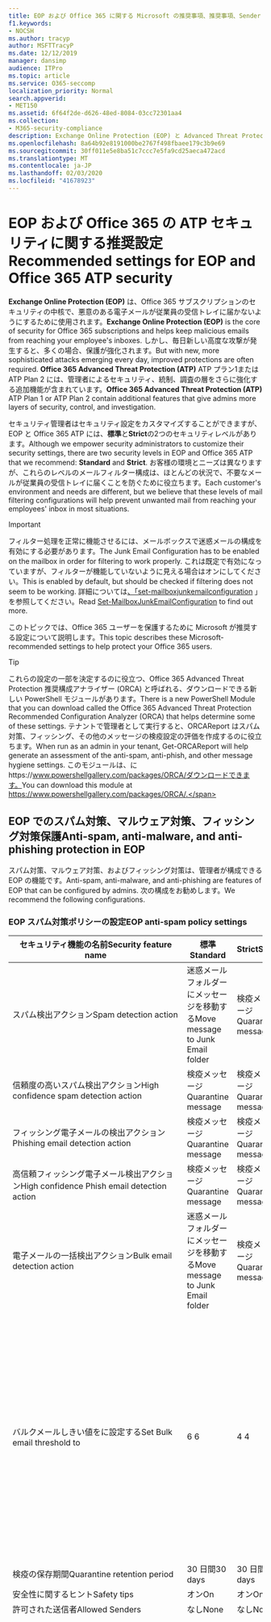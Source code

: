 ```yaml
---
title: EOP および Office 365 に関する Microsoft の推奨事項、推奨事項、Sender Policy Framework、ドメインベースのメッセージの報告と適合性、DomainKeys で識別されたメール、手順、使用方法、セキュリティ基準、EOP のベースラインATP、段取り ATP、セットアップ EOP、ATP の構成、EOP、セキュリティ構成の構成
f1.keywords:
- NOCSH
ms.author: tracyp
author: MSFTTracyP
ms.date: 12/12/2019
manager: dansimp
audience: ITPro
ms.topic: article
ms.service: O365-seccomp
localization_priority: Normal
search.appverid:
- MET150
ms.assetid: 6f64f2de-d626-48ed-8084-03cc72301aa4
ms.collection:
- M365-security-compliance
description: Exchange Online Protection (EOP) と Advanced Threat Protection (ATP) のセキュリティ設定のベストプラクティスについて 標準保護に関する現在の推奨事項 より厳しくするには、何を使用する必要がありますか。 Advanced Threat Protection (ATP) も使用している場合、どのようなエクストラを利用できますか?
ms.openlocfilehash: 8a64b92e8191000be2767f498fbaee179c3b9e69
ms.sourcegitcommit: 30ff011e5e8ba51c7ccc7e5fa9cd25aeca472acd
ms.translationtype: MT
ms.contentlocale: ja-JP
ms.lasthandoff: 02/03/2020
ms.locfileid: "41678923"
---
```

# <a name="recommended-settings-for-eop-and-office-365-atp-security"></a><span data-ttu-id="962d0-106">EOP および Office 365 の ATP セキュリティに関する推奨設定</span><span class="sxs-lookup"><span data-stu-id="962d0-106">Recommended settings for EOP and Office 365 ATP security</span></span>

<span data-ttu-id="962d0-107">**Exchange Online Protection (EOP)** は、Office 365 サブスクリプションのセキュリティの中核で、悪意のある電子メールが従業員の受信トレイに届かないようにするために使用されます。</span><span class="sxs-lookup"><span data-stu-id="962d0-107">**Exchange Online Protection (EOP)** is the core of security for Office 365 subscriptions and helps keep malicious emails from reaching your employee's inboxes.</span></span> <span data-ttu-id="962d0-108">しかし、毎日新しい高度な攻撃が発生すると、多くの場合、保護が強化されます。</span><span class="sxs-lookup"><span data-stu-id="962d0-108">But with new, more sophisticated attacks emerging every day, improved protections are often required.</span></span> <span data-ttu-id="962d0-109">**Office 365 Advanced Threat Protection (ATP)** ATP プラン1または ATP Plan 2 には、管理者によるセキュリティ、統制、調査の層をさらに強化する追加機能が含まれています。</span><span class="sxs-lookup"><span data-stu-id="962d0-109">**Office 365 Advanced Threat Protection (ATP)** ATP Plan 1 or ATP Plan 2 contain additional features that give admins more layers of security, control, and investigation.</span></span>

<span data-ttu-id="962d0-110">セキュリティ管理者はセキュリティ設定をカスタマイズすることができますが、EOP と Office 365 ATP には、**標準**と**Strict**の2つのセキュリティレベルがあります。</span><span class="sxs-lookup"><span data-stu-id="962d0-110">Although we empower security administrators to customize their security settings, there are two security levels in EOP and Office 365 ATP that we recommend: **Standard** and **Strict**.</span></span> <span data-ttu-id="962d0-111">お客様の環境とニーズは異なりますが、これらのレベルのメールフィルター構成は、ほとんどの状況で、不要なメールが従業員の受信トレイに届くことを防ぐために役立ちます。</span><span class="sxs-lookup"><span data-stu-id="962d0-111">Each customer's environment and needs are different, but we believe that these levels of mail filtering configurations will help prevent unwanted mail from reaching your employees' inbox in most situations.</span></span>

> [!IMPORTANT]
> <span data-ttu-id="962d0-112">フィルター処理を正常に機能させるには、メールボックスで迷惑メールの構成を有効にする必要があります。</span><span class="sxs-lookup"><span data-stu-id="962d0-112">The Junk Email Configuration has to be enabled on the mailbox in order for filtering to work properly.</span></span> <span data-ttu-id="962d0-113">これは既定で有効になっていますが、フィルターが機能していないように見える場合はオンにしてください。</span><span class="sxs-lookup"><span data-stu-id="962d0-113">This is enabled by default, but should be checked if filtering does not seem to be working.</span></span> <span data-ttu-id="962d0-114">詳細については[、「set-mailboxjunkemailconfiguration](https://docs.microsoft.com/powershell/module/exchange/antispam-antimalware/set-mailboxjunkemailconfiguration) 」を参照してください。</span><span class="sxs-lookup"><span data-stu-id="962d0-114">Read [Set-MailboxJunkEmailConfiguration](https://docs.microsoft.com/powershell/module/exchange/antispam-antimalware/set-mailboxjunkemailconfiguration) to find out more.</span></span> 

<span data-ttu-id="962d0-115">このトピックでは、Office 365 ユーザーを保護するために Microsoft が推奨する設定について説明します。</span><span class="sxs-lookup"><span data-stu-id="962d0-115">This topic describes these Microsoft-recommended settings to help protect your Office 365 users.</span></span>

> [!TIP]
> <span data-ttu-id="962d0-116">これらの設定の一部を決定するのに役立つ、Office 365 Advanced Threat Protection 推奨構成アナライザー (ORCA) と呼ばれる、ダウンロードできる新しい PowerShell モジュールがあります。</span><span class="sxs-lookup"><span data-stu-id="962d0-116">There is a new PowerShell Module that you can download called the Office 365 Advanced Threat Protection Recommended Configuration Analyzer (ORCA) that helps determine some of these settings.</span></span> <span data-ttu-id="962d0-117">テナントで管理者として実行すると、ORCAReport はスパム対策、フィッシング、その他のメッセージの検疫設定の評価を作成するのに役立ちます。</span><span class="sxs-lookup"><span data-stu-id="962d0-117">When run as an admin in your tenant, Get-ORCAReport will help generate an assessment of the anti-spam, anti-phish, and other message hygiene settings.</span></span> <span data-ttu-id="962d0-118">このモジュールは、にhttps://www.powershellgallery.com/packages/ORCA/ダウンロードできます。</span><span class="sxs-lookup"><span data-stu-id="962d0-118">You can download this module at https://www.powershellgallery.com/packages/ORCA/.</span></span>

## <a name="anti-spam-anti-malware-and-anti-phishing-protection-in-eop"></a><span data-ttu-id="962d0-119">EOP でのスパム対策、マルウェア対策、フィッシング対策保護</span><span class="sxs-lookup"><span data-stu-id="962d0-119">Anti-spam, anti-malware, and anti-phishing protection in EOP</span></span>

<span data-ttu-id="962d0-120">スパム対策、マルウェア対策、およびフィッシング対策は、管理者が構成できる EOP の機能です。</span><span class="sxs-lookup"><span data-stu-id="962d0-120">Anti-spam, anti-malware, and anti-phishing are features of EOP that can be configured by admins.</span></span> <span data-ttu-id="962d0-121">次の構成をお勧めします。</span><span class="sxs-lookup"><span data-stu-id="962d0-121">We recommend the following configurations.</span></span>

### <a name="eop-anti-spam-policy-settings"></a><span data-ttu-id="962d0-122">EOP スパム対策ポリシーの設定</span><span class="sxs-lookup"><span data-stu-id="962d0-122">EOP anti-spam policy settings</span></span>

|<span data-ttu-id="962d0-123">セキュリティ機能の名前</span><span class="sxs-lookup"><span data-stu-id="962d0-123">Security feature name</span></span>|<span data-ttu-id="962d0-124">標準</span><span class="sxs-lookup"><span data-stu-id="962d0-124">Standard</span></span>|<span data-ttu-id="962d0-125">Strict</span><span class="sxs-lookup"><span data-stu-id="962d0-125">Strict</span></span>|<span data-ttu-id="962d0-126">コメント</span><span class="sxs-lookup"><span data-stu-id="962d0-126">Comment</span></span>|
|---------|---------|---------|---------|
|<span data-ttu-id="962d0-127">スパム検出アクション</span><span class="sxs-lookup"><span data-stu-id="962d0-127">Spam detection action</span></span>|<span data-ttu-id="962d0-128">迷惑メールフォルダーにメッセージを移動する</span><span class="sxs-lookup"><span data-stu-id="962d0-128">Move message to Junk Email folder</span></span>|<span data-ttu-id="962d0-129">検疫メッセージ</span><span class="sxs-lookup"><span data-stu-id="962d0-129">Quarantine message</span></span>||
|<span data-ttu-id="962d0-130">信頼度の高いスパム検出アクション</span><span class="sxs-lookup"><span data-stu-id="962d0-130">High confidence spam detection action</span></span>|<span data-ttu-id="962d0-131">検疫メッセージ</span><span class="sxs-lookup"><span data-stu-id="962d0-131">Quarantine message</span></span>|<span data-ttu-id="962d0-132">検疫メッセージ</span><span class="sxs-lookup"><span data-stu-id="962d0-132">Quarantine message</span></span>||
|<span data-ttu-id="962d0-133">フィッシング電子メールの検出アクション</span><span class="sxs-lookup"><span data-stu-id="962d0-133">Phishing email detection action</span></span>|<span data-ttu-id="962d0-134">検疫メッセージ</span><span class="sxs-lookup"><span data-stu-id="962d0-134">Quarantine message</span></span>|<span data-ttu-id="962d0-135">検疫メッセージ</span><span class="sxs-lookup"><span data-stu-id="962d0-135">Quarantine message</span></span>||
|<span data-ttu-id="962d0-136">高信頼フィッシング電子メール検出アクション</span><span class="sxs-lookup"><span data-stu-id="962d0-136">High confidence Phish email detection action</span></span>|<span data-ttu-id="962d0-137">検疫メッセージ</span><span class="sxs-lookup"><span data-stu-id="962d0-137">Quarantine message</span></span>|<span data-ttu-id="962d0-138">検疫メッセージ</span><span class="sxs-lookup"><span data-stu-id="962d0-138">Quarantine message</span></span>||
|<span data-ttu-id="962d0-139">電子メールの一括検出アクション</span><span class="sxs-lookup"><span data-stu-id="962d0-139">Bulk email detection action</span></span>|<span data-ttu-id="962d0-140">迷惑メールフォルダーにメッセージを移動する</span><span class="sxs-lookup"><span data-stu-id="962d0-140">Move message to Junk Email folder</span></span>|<span data-ttu-id="962d0-141">検疫メッセージ</span><span class="sxs-lookup"><span data-stu-id="962d0-141">Quarantine message</span></span>||
|<span data-ttu-id="962d0-142">バルクメールしきい値をに設定する</span><span class="sxs-lookup"><span data-stu-id="962d0-142">Set Bulk email threshold to</span></span>|<span data-ttu-id="962d0-143">6 </span><span class="sxs-lookup"><span data-stu-id="962d0-143">6</span></span>|<span data-ttu-id="962d0-144">4 </span><span class="sxs-lookup"><span data-stu-id="962d0-144">4</span></span>|<span data-ttu-id="962d0-145">現在、既定値は7ですが、これは6に変更することをお勧めします。</span><span class="sxs-lookup"><span data-stu-id="962d0-145">The default value is currently 7, but we recommend that you change it to 6.</span></span> <span data-ttu-id="962d0-146">詳細については、「[バルク苦情レベルの値](bulk-complaint-level-values.md)」を参照してください。</span><span class="sxs-lookup"><span data-stu-id="962d0-146">For details, see [Bulk Complaint Level values](bulk-complaint-level-values.md).</span></span>|
|<span data-ttu-id="962d0-147">検疫の保存期間</span><span class="sxs-lookup"><span data-stu-id="962d0-147">Quarantine retention period</span></span>|<span data-ttu-id="962d0-148">30 日間</span><span class="sxs-lookup"><span data-stu-id="962d0-148">30 days</span></span>|<span data-ttu-id="962d0-149">30 日間</span><span class="sxs-lookup"><span data-stu-id="962d0-149">30 days</span></span>||
|<span data-ttu-id="962d0-150">安全性に関するヒント</span><span class="sxs-lookup"><span data-stu-id="962d0-150">Safety tips</span></span>|<span data-ttu-id="962d0-151">オン</span><span class="sxs-lookup"><span data-stu-id="962d0-151">On</span></span>|<span data-ttu-id="962d0-152">オン</span><span class="sxs-lookup"><span data-stu-id="962d0-152">On</span></span>||
|<span data-ttu-id="962d0-153">許可された送信者</span><span class="sxs-lookup"><span data-stu-id="962d0-153">Allowed Senders</span></span>|<span data-ttu-id="962d0-154">なし</span><span class="sxs-lookup"><span data-stu-id="962d0-154">None</span></span>|<span data-ttu-id="962d0-155">なし</span><span class="sxs-lookup"><span data-stu-id="962d0-155">None</span></span>||
|<span data-ttu-id="962d0-156">許可される送信者ドメイン</span><span class="sxs-lookup"><span data-stu-id="962d0-156">Allowed Senders Domains</span></span>|<span data-ttu-id="962d0-157">なし</span><span class="sxs-lookup"><span data-stu-id="962d0-157">None</span></span>|<span data-ttu-id="962d0-158">なし</span><span class="sxs-lookup"><span data-stu-id="962d0-158">None</span></span>|<span data-ttu-id="962d0-159">自分が所有する (_承認済みドメイン_とも呼ばれる) ドメインを許可された送信者の一覧に追加する必要はありません。</span><span class="sxs-lookup"><span data-stu-id="962d0-159">Adding domains that you own (also known as _accepted domains_) to the allowed senders list is not required.</span></span> <span data-ttu-id="962d0-160">実際には、悪意のある俳優が、フィルターによって除外されるメールを送信するような機会を作成するため、高いリスクと見なされます。[**スパム対策設定**] ページの [セキュリティ & コンプライアンスセンター] で[スプーフィングインテリジェンス](learn-about-spoof-intelligence.md)を使用して、組織の一部であるドメインを偽装している、または外部ドメインのスプーフィングを行っているすべての送信者を確認します。</span><span class="sxs-lookup"><span data-stu-id="962d0-160">In fact, it's considered high risk since it creates opportunities for bad actors to send you mail that would otherwise be filtered out. Use [spoof intelligence](learn-about-spoof-intelligence.md) in the Security & Compliance Center on the **Anti-spam settings** page to review all senders who are spoofing either domains that are part of your organization, or spoofing external domains.</span></span>|
|<span data-ttu-id="962d0-161">受信拒否リスト</span><span class="sxs-lookup"><span data-stu-id="962d0-161">Blocked Senders</span></span>|<span data-ttu-id="962d0-162">なし</span><span class="sxs-lookup"><span data-stu-id="962d0-162">None</span></span>|<span data-ttu-id="962d0-163">なし</span><span class="sxs-lookup"><span data-stu-id="962d0-163">None</span></span>||
|<span data-ttu-id="962d0-164">受信拒否ドメイン</span><span class="sxs-lookup"><span data-stu-id="962d0-164">Blocked Senders domains</span></span>|<span data-ttu-id="962d0-165">なし</span><span class="sxs-lookup"><span data-stu-id="962d0-165">None</span></span>|<span data-ttu-id="962d0-166">なし</span><span class="sxs-lookup"><span data-stu-id="962d0-166">None</span></span>||
|<span data-ttu-id="962d0-167">エンドユーザーのスパム通知の頻度</span><span class="sxs-lookup"><span data-stu-id="962d0-167">End user spam notification frequency</span></span>|<span data-ttu-id="962d0-168">有効</span><span class="sxs-lookup"><span data-stu-id="962d0-168">Enabled</span></span>|<span data-ttu-id="962d0-169">有効</span><span class="sxs-lookup"><span data-stu-id="962d0-169">Enabled</span></span>|<span data-ttu-id="962d0-170">3 日間</span><span class="sxs-lookup"><span data-stu-id="962d0-170">3 days</span></span>|
|<span data-ttu-id="962d0-171">ゼロ時間自動削除</span><span class="sxs-lookup"><span data-stu-id="962d0-171">Zero Hour auto purge</span></span>|<span data-ttu-id="962d0-172">オン</span><span class="sxs-lookup"><span data-stu-id="962d0-172">On</span></span>|<span data-ttu-id="962d0-173">オン</span><span class="sxs-lookup"><span data-stu-id="962d0-173">On</span></span>|<span data-ttu-id="962d0-174">スパムとフィッシング ZAP の両方</span><span class="sxs-lookup"><span data-stu-id="962d0-174">For both Spam and Phish ZAP</span></span>|
|<span data-ttu-id="962d0-175">MarkAsSpamBulkMail</span><span class="sxs-lookup"><span data-stu-id="962d0-175">MarkAsSpamBulkMail</span></span>|<span data-ttu-id="962d0-176">オン</span><span class="sxs-lookup"><span data-stu-id="962d0-176">On</span></span>|<span data-ttu-id="962d0-177">オン</span><span class="sxs-lookup"><span data-stu-id="962d0-177">On</span></span>|<span data-ttu-id="962d0-178">この設定は、PowerShell でのみ使用できます。</span><span class="sxs-lookup"><span data-stu-id="962d0-178">This setting is only available in PowerShell</span></span>|

<span data-ttu-id="962d0-179">推奨されていない高度なスパムフィルター (ASF) と呼ばれるスパム対策ポリシーには、他にもいくつかのパラメーターがあります。</span><span class="sxs-lookup"><span data-stu-id="962d0-179">There are several other parameters in the Anti-spam policy called Advanced Spam filter (ASF) that are in the process of being deprecated.</span></span> <span data-ttu-id="962d0-180">これらの機能の減価償却のタイムラインの詳細については、このトピックの外に連絡します。</span><span class="sxs-lookup"><span data-stu-id="962d0-180">More information on the timelines for the depreciation of these features will be communicated outside of this topic.</span></span>
 
 <span data-ttu-id="962d0-181">標準レベルと厳密なレベルの両方で、これらの設定を**無効**にすることをお勧めします。</span><span class="sxs-lookup"><span data-stu-id="962d0-181">We recommend that you turn these settings **OFF** for both Standard and Strict levels:</span></span>

|<span data-ttu-id="962d0-182">セキュリティ機能の名前</span><span class="sxs-lookup"><span data-stu-id="962d0-182">Security feature name</span></span>|<span data-ttu-id="962d0-183">コメント</span><span class="sxs-lookup"><span data-stu-id="962d0-183">Comments</span></span>|
|---------|---------|
|<span data-ttu-id="962d0-184">IncreaseScoreWithImageLinks</span><span class="sxs-lookup"><span data-stu-id="962d0-184">IncreaseScoreWithImageLinks</span></span>||
|<span data-ttu-id="962d0-185">IncreaseScoreWithNumericIps</span><span class="sxs-lookup"><span data-stu-id="962d0-185">IncreaseScoreWithNumericIps</span></span>||
|<span data-ttu-id="962d0-186">IncreaseScoreWithRedirectToOtherPort</span><span class="sxs-lookup"><span data-stu-id="962d0-186">IncreaseScoreWithRedirectToOtherPort</span></span>||
|<span data-ttu-id="962d0-187">IncreaseScoreWithBizOrInfoUrls</span><span class="sxs-lookup"><span data-stu-id="962d0-187">IncreaseScoreWithBizOrInfoUrls</span></span>||
|<span data-ttu-id="962d0-188">MarkAsSpamEmptyMessages</span><span class="sxs-lookup"><span data-stu-id="962d0-188">MarkAsSpamEmptyMessages</span></span>||
|<span data-ttu-id="962d0-189">MarkAsSpamJavaScriptInHtml</span><span class="sxs-lookup"><span data-stu-id="962d0-189">MarkAsSpamJavaScriptInHtml</span></span>||
|<span data-ttu-id="962d0-190">MarkAsSpamFramesInHtml</span><span class="sxs-lookup"><span data-stu-id="962d0-190">MarkAsSpamFramesInHtml</span></span>||
|<span data-ttu-id="962d0-191">MarkAsSpamObjectTagsInHtml</span><span class="sxs-lookup"><span data-stu-id="962d0-191">MarkAsSpamObjectTagsInHtml</span></span>||
|<span data-ttu-id="962d0-192">MarkAsSpamEmbedTagsInHtml</span><span class="sxs-lookup"><span data-stu-id="962d0-192">MarkAsSpamEmbedTagsInHtml</span></span>||
|<span data-ttu-id="962d0-193">MarkAsSpamFormTagsInHtml</span><span class="sxs-lookup"><span data-stu-id="962d0-193">MarkAsSpamFormTagsInHtml</span></span>||
|<span data-ttu-id="962d0-194">MarkAsSpamWebBugsInHtml</span><span class="sxs-lookup"><span data-stu-id="962d0-194">MarkAsSpamWebBugsInHtml</span></span>||
|<span data-ttu-id="962d0-195">MarkAsSpamSensitiveWordList</span><span class="sxs-lookup"><span data-stu-id="962d0-195">MarkAsSpamSensitiveWordList</span></span>||
|<span data-ttu-id="962d0-196">MarkAsSpamFromAddressAuthFail</span><span class="sxs-lookup"><span data-stu-id="962d0-196">MarkAsSpamFromAddressAuthFail</span></span>||
|<span data-ttu-id="962d0-197">MarkAsSpamNdrBackscatter</span><span class="sxs-lookup"><span data-stu-id="962d0-197">MarkAsSpamNdrBackscatter</span></span>||
|<span data-ttu-id="962d0-198">MarkAsSpamSpfRecordHardFail</span><span class="sxs-lookup"><span data-stu-id="962d0-198">MarkAsSpamSpfRecordHardFail</span></span>||

#### <a name="eop-outbound-spam-filter-policy-settings"></a><span data-ttu-id="962d0-199">EOP 送信スパムフィルターポリシーの設定</span><span class="sxs-lookup"><span data-stu-id="962d0-199">EOP outbound spam filter policy settings</span></span>

|<span data-ttu-id="962d0-200">セキュリティ機能の名前</span><span class="sxs-lookup"><span data-stu-id="962d0-200">Security feature name</span></span>|<span data-ttu-id="962d0-201">標準</span><span class="sxs-lookup"><span data-stu-id="962d0-201">Standard</span></span>|<span data-ttu-id="962d0-202">Strict</span><span class="sxs-lookup"><span data-stu-id="962d0-202">Strict</span></span>|<span data-ttu-id="962d0-203">コメント</span><span class="sxs-lookup"><span data-stu-id="962d0-203">Comment</span></span>|
|---------|---------|---------|---------|
|<span data-ttu-id="962d0-204">送信スパムポリシーの受信者の制限-外部時間の制限</span><span class="sxs-lookup"><span data-stu-id="962d0-204">Outbound spam policy Recipient Limits - External hourly limit</span></span>|<span data-ttu-id="962d0-205">500</span><span class="sxs-lookup"><span data-stu-id="962d0-205">500</span></span>|<span data-ttu-id="962d0-206">400</span><span class="sxs-lookup"><span data-stu-id="962d0-206">400</span></span>||
|<span data-ttu-id="962d0-207">送信スパムポリシーの受信者の制限-内部時間の制限</span><span class="sxs-lookup"><span data-stu-id="962d0-207">Outbound spam policy Recipient Limits - Internal hourly limit</span></span>|<span data-ttu-id="962d0-208">1000</span><span class="sxs-lookup"><span data-stu-id="962d0-208">1000</span></span>|<span data-ttu-id="962d0-209">800</span><span class="sxs-lookup"><span data-stu-id="962d0-209">800</span></span>||
|<span data-ttu-id="962d0-210">送信スパムポリシー受信者の制限-毎日の制限</span><span class="sxs-lookup"><span data-stu-id="962d0-210">Outbound spam policy Recipient Limits - Daily limit</span></span>|<span data-ttu-id="962d0-211">1000</span><span class="sxs-lookup"><span data-stu-id="962d0-211">1000</span></span>|<span data-ttu-id="962d0-212">800</span><span class="sxs-lookup"><span data-stu-id="962d0-212">800</span></span>||
|<span data-ttu-id="962d0-213">ユーザーが制限を超えた場合のアクション</span><span class="sxs-lookup"><span data-stu-id="962d0-213">Action when a user exceeds the limits</span></span>|<span data-ttu-id="962d0-214">ユーザーがメールを送信するのを制限する</span><span class="sxs-lookup"><span data-stu-id="962d0-214">Restrict the user from sending mail</span></span>|<span data-ttu-id="962d0-215">ユーザーがメールを送信するのを制限する</span><span class="sxs-lookup"><span data-stu-id="962d0-215">Restrict the user from sending mail</span></span>||

### <a name="eop-anti-malware-policy-settings"></a><span data-ttu-id="962d0-216">EOP マルウェア対策ポリシー設定</span><span class="sxs-lookup"><span data-stu-id="962d0-216">EOP anti-malware policy settings</span></span>

|<span data-ttu-id="962d0-217">セキュリティ機能の名前</span><span class="sxs-lookup"><span data-stu-id="962d0-217">Security feature name</span></span>|<span data-ttu-id="962d0-218">標準</span><span class="sxs-lookup"><span data-stu-id="962d0-218">Standard</span></span>|<span data-ttu-id="962d0-219">Strict</span><span class="sxs-lookup"><span data-stu-id="962d0-219">Strict</span></span>|<span data-ttu-id="962d0-220">コメント</span><span class="sxs-lookup"><span data-stu-id="962d0-220">Comment</span></span>|
|---------|---------|---------|---------|
|<span data-ttu-id="962d0-221">マルウェア検出応答</span><span class="sxs-lookup"><span data-stu-id="962d0-221">Malware Detection Response</span></span>|<span data-ttu-id="962d0-222">いいえ</span><span class="sxs-lookup"><span data-stu-id="962d0-222">No</span></span>|<span data-ttu-id="962d0-223">いいえ</span><span class="sxs-lookup"><span data-stu-id="962d0-223">No</span></span>|<span data-ttu-id="962d0-224">マルウェアが電子メールの添付ファイルで検出されると、メッセージは検疫され、管理者のみが解放できるようになります。</span><span class="sxs-lookup"><span data-stu-id="962d0-224">If malware is detected in an email attachment, the message will be quarantined and can be released only by an admin.</span></span>|
|<span data-ttu-id="962d0-225">不審なファイルの種類をブロックするための "一般的な添付ファイルの種類のフィルター"</span><span class="sxs-lookup"><span data-stu-id="962d0-225">"Common Attachment Types Filter" for blocking suspicious file types</span></span>|<span data-ttu-id="962d0-226">オン</span><span class="sxs-lookup"><span data-stu-id="962d0-226">On</span></span>|<span data-ttu-id="962d0-227">オン</span><span class="sxs-lookup"><span data-stu-id="962d0-227">On</span></span>||
|<span data-ttu-id="962d0-228">マルウェアのゼロ時間の自動削除</span><span class="sxs-lookup"><span data-stu-id="962d0-228">Malware Zero-hour Auto Purge</span></span>|<span data-ttu-id="962d0-229">オン</span><span class="sxs-lookup"><span data-stu-id="962d0-229">On</span></span>|<span data-ttu-id="962d0-230">オン</span><span class="sxs-lookup"><span data-stu-id="962d0-230">On</span></span>||
|<span data-ttu-id="962d0-231">配信されていないメッセージの内部送信者に通知する</span><span class="sxs-lookup"><span data-stu-id="962d0-231">Notify internal senders of the undelivered message</span></span>|<span data-ttu-id="962d0-232">無効</span><span class="sxs-lookup"><span data-stu-id="962d0-232">Disabled</span></span>|<span data-ttu-id="962d0-233">無効</span><span class="sxs-lookup"><span data-stu-id="962d0-233">Disabled</span></span>||
|<span data-ttu-id="962d0-234">配信されていないメッセージの外部送信者に通知する</span><span class="sxs-lookup"><span data-stu-id="962d0-234">Notify external senders of the undelivered message</span></span>|<span data-ttu-id="962d0-235">無効</span><span class="sxs-lookup"><span data-stu-id="962d0-235">Disabled</span></span>|<span data-ttu-id="962d0-236">無効</span><span class="sxs-lookup"><span data-stu-id="962d0-236">Disabled</span></span>||

### <a name="eop-anti-phishing-policy-settings"></a><span data-ttu-id="962d0-237">EOP フィッシング対策ポリシー設定</span><span class="sxs-lookup"><span data-stu-id="962d0-237">EOP anti-phishing policy settings</span></span>

|<span data-ttu-id="962d0-238">セキュリティ機能の名前</span><span class="sxs-lookup"><span data-stu-id="962d0-238">Security feature name</span></span>|<span data-ttu-id="962d0-239">標準</span><span class="sxs-lookup"><span data-stu-id="962d0-239">Standard</span></span>|<span data-ttu-id="962d0-240">Strict</span><span class="sxs-lookup"><span data-stu-id="962d0-240">Strict</span></span>|<span data-ttu-id="962d0-241">コメント</span><span class="sxs-lookup"><span data-stu-id="962d0-241">Comment</span></span>|
|---------|---------|---------|---------|
|<span data-ttu-id="962d0-242">スプーフィング対策保護を有効にする</span><span class="sxs-lookup"><span data-stu-id="962d0-242">Enable anti-spoofing protection</span></span>|<span data-ttu-id="962d0-243">オン</span><span class="sxs-lookup"><span data-stu-id="962d0-243">On</span></span>|<span data-ttu-id="962d0-244">オン</span><span class="sxs-lookup"><span data-stu-id="962d0-244">On</span></span>||
|<span data-ttu-id="962d0-245">認証されていない送信者を有効にする (タグ付け)</span><span class="sxs-lookup"><span data-stu-id="962d0-245">Enable Unauthenticated Sender (tagging)</span></span>|<span data-ttu-id="962d0-246">オン</span><span class="sxs-lookup"><span data-stu-id="962d0-246">On</span></span>|<span data-ttu-id="962d0-247">オン</span><span class="sxs-lookup"><span data-stu-id="962d0-247">On</span></span>||
|<span data-ttu-id="962d0-248">ドメインのスプーフィングが許可されていないユーザーによって電子メールが送信された場合</span><span class="sxs-lookup"><span data-stu-id="962d0-248">If email is sent by someone who's not allowed to spoof your domain</span></span>|<span data-ttu-id="962d0-249">受信者の迷惑メールフォルダーにメッセージを移動する</span><span class="sxs-lookup"><span data-stu-id="962d0-249">Move message to the recipients' Junk Email folders</span></span>|<span data-ttu-id="962d0-250">メッセージを検疫する</span><span class="sxs-lookup"><span data-stu-id="962d0-250">Quarantine the message</span></span>||

## <a name="office-365-advanced-threat-protection-security"></a><span data-ttu-id="962d0-251">Office 365 Advanced Threat Protection セキュリティ</span><span class="sxs-lookup"><span data-stu-id="962d0-251">Office 365 Advanced Threat Protection security</span></span>

<span data-ttu-id="962d0-252">その他のセキュリティ上の利点には、Office 365 Advanced Threat Protection (ATP) サブスクリプションが付属しています。</span><span class="sxs-lookup"><span data-stu-id="962d0-252">Additional security benefits come with an Office 365 Advanced Threat Protection (ATP) subscription.</span></span> <span data-ttu-id="962d0-253">最新のニュースと情報については、「 [Office 365 ATP の新機能](whats-new-in-office-365-atp.md)」を参照してください。</span><span class="sxs-lookup"><span data-stu-id="962d0-253">For the latest news and information, you can see [What's new in Office 365 ATP](whats-new-in-office-365-atp.md).</span></span>

<span data-ttu-id="962d0-254">Office 365 ATP には、悪意のある添付ファイルを含む電子メールを配信できないようにする安全な添付ファイルおよび安全なリンクのポリシーが含まれており、ユーザーは安全でない可能性のある Url をクリックすることになります。</span><span class="sxs-lookup"><span data-stu-id="962d0-254">Office 365 ATP includes the Safe Attachment and Safe Links policies to prevent email with potentially malicious attachments from being delivered, and to keep users from clicking potentially unsafe URLs.</span></span>

> [!IMPORTANT]
> <span data-ttu-id="962d0-255">高度なフィッシング対策は、Office 365 ATP サブスクリプションの利点の1つです。</span><span class="sxs-lookup"><span data-stu-id="962d0-255">Advanced anti-phishing is one of the benefits of an Office 365 ATP subscription.</span></span> <span data-ttu-id="962d0-256">既定では有効になっていますが、メールのフィルターを開始する前に、少なくとも1つのフィッシング対策ポリシーを構成***する必要があり***ます。</span><span class="sxs-lookup"><span data-stu-id="962d0-256">Although it's enabled by default, you ***must*** configure at least one anti-phishing policy before it can start filtering mail.</span></span> <span data-ttu-id="962d0-257">フィッシング対策ポリシーの構成を忘れると、ユーザーが危険な電子メールに公開される可能性があります。</span><span class="sxs-lookup"><span data-stu-id="962d0-257">Forgetting to configure anti-phishing policies could exposes users to risky emails.</span></span> <span data-ttu-id="962d0-258">Office 365 ATP サブスクリプションを追加した後は、必ずフィッシング対策ポリシーを構成してください。</span><span class="sxs-lookup"><span data-stu-id="962d0-258">Be sure to configure your anti-phishing policies after you add an Office 365 ATP subscription.</span></span>

<span data-ttu-id="962d0-259">EOP に Office 365 ATP サブスクリプションを追加した場合は、次の構成を設定します。</span><span class="sxs-lookup"><span data-stu-id="962d0-259">If you've added an Office 365 ATP subscription to your EOP, set the following configurations.</span></span>

### <a name="office-atp-anti-phishing-policy-settings"></a><span data-ttu-id="962d0-260">Office ATP のフィッシング対策ポリシー設定</span><span class="sxs-lookup"><span data-stu-id="962d0-260">Office ATP anti-phishing policy settings</span></span>

<span data-ttu-id="962d0-261">EOP のお客様は、前述したように基本的なフィッシング対策を行いますが、Office 365 ATP には、攻撃を防止、検出、修復するのに役立つ機能と制御が追加されています。</span><span class="sxs-lookup"><span data-stu-id="962d0-261">EOP customers get basic anti-phishing as previously described, but Office 365 ATP includes more features and control to help prevent, detect, and remediate against attacks.</span></span>

|<span data-ttu-id="962d0-262">偽装セキュリティ機能の名前</span><span class="sxs-lookup"><span data-stu-id="962d0-262">Impersonation security feature name</span></span>|<span data-ttu-id="962d0-263">標準</span><span class="sxs-lookup"><span data-stu-id="962d0-263">Standard</span></span>|<span data-ttu-id="962d0-264">Strict</span><span class="sxs-lookup"><span data-stu-id="962d0-264">Strict</span></span>|<span data-ttu-id="962d0-265">コメント</span><span class="sxs-lookup"><span data-stu-id="962d0-265">Comment</span></span>|
|---------|---------|---------|---------|
|<span data-ttu-id="962d0-266">(偽装ポリシーの編集)保護するユーザーを追加する</span><span class="sxs-lookup"><span data-stu-id="962d0-266">(Edit impersonation policy) Add users to protect</span></span>|<span data-ttu-id="962d0-267">オン</span><span class="sxs-lookup"><span data-stu-id="962d0-267">On</span></span>|<span data-ttu-id="962d0-268">オン</span><span class="sxs-lookup"><span data-stu-id="962d0-268">On</span></span>|<span data-ttu-id="962d0-269">組織によって異なりますが、主要な役割でユーザーを追加することをお勧めします。</span><span class="sxs-lookup"><span data-stu-id="962d0-269">Depends on your organization, but we recommend adding users in key roles.</span></span> <span data-ttu-id="962d0-270">内部的には、CEO、CFO、その他のシニアリーダーである可能性があります。</span><span class="sxs-lookup"><span data-stu-id="962d0-270">Internally, these might be your CEO, CFO, and other senior leaders.</span></span> <span data-ttu-id="962d0-271">外部には、協議会のメンバーまたは取締役会を含めることができます。</span><span class="sxs-lookup"><span data-stu-id="962d0-271">Externally, these could include council members or your board of directors.</span></span>|
|<span data-ttu-id="962d0-272">(偽装ポリシーの編集)自分が所有しているドメインを自動的に追加する</span><span class="sxs-lookup"><span data-stu-id="962d0-272">(Edit impersonation policy) Automatically include the domains I own</span></span>|<span data-ttu-id="962d0-273">オン</span><span class="sxs-lookup"><span data-stu-id="962d0-273">On</span></span>|<span data-ttu-id="962d0-274">オン</span><span class="sxs-lookup"><span data-stu-id="962d0-274">On</span></span>||
|<span data-ttu-id="962d0-275">(偽装ポリシーの編集)カスタムドメインを含める</span><span class="sxs-lookup"><span data-stu-id="962d0-275">(Edit impersonation policy) Include custom domains</span></span>|<span data-ttu-id="962d0-276">オン</span><span class="sxs-lookup"><span data-stu-id="962d0-276">On</span></span>|<span data-ttu-id="962d0-277">オン</span><span class="sxs-lookup"><span data-stu-id="962d0-277">On</span></span>|<span data-ttu-id="962d0-278">組織によって異なりますが、自分が所有していない大部分のドメインを追加することをお勧めします。</span><span class="sxs-lookup"><span data-stu-id="962d0-278">Depends on your organization, but we recommend adding domains you interact with most that you don't own.</span></span>|
|<span data-ttu-id="962d0-279">指定した偽装ユーザーによって電子メールが送信された場合</span><span class="sxs-lookup"><span data-stu-id="962d0-279">If email is sent by an impersonated user you specified</span></span>|<span data-ttu-id="962d0-280">メッセージを検疫する</span><span class="sxs-lookup"><span data-stu-id="962d0-280">Quarantine the message</span></span>|<span data-ttu-id="962d0-281">メッセージを検疫する</span><span class="sxs-lookup"><span data-stu-id="962d0-281">Quarantine the message</span></span>||
|<span data-ttu-id="962d0-282">指定した偽装ドメインによって電子メールが送信される場合</span><span class="sxs-lookup"><span data-stu-id="962d0-282">If email is sent by an impersonated domain you specified</span></span>|<span data-ttu-id="962d0-283">メッセージを検疫する</span><span class="sxs-lookup"><span data-stu-id="962d0-283">Quarantine the message</span></span>|<span data-ttu-id="962d0-284">メッセージを検疫する</span><span class="sxs-lookup"><span data-stu-id="962d0-284">Quarantine the message</span></span>||
|<span data-ttu-id="962d0-285">偽装ユーザーのヒントを表示する</span><span class="sxs-lookup"><span data-stu-id="962d0-285">Show tip for impersonated users</span></span>|<span data-ttu-id="962d0-286">オン</span><span class="sxs-lookup"><span data-stu-id="962d0-286">On</span></span>|<span data-ttu-id="962d0-287">オン</span><span class="sxs-lookup"><span data-stu-id="962d0-287">On</span></span>||
|<span data-ttu-id="962d0-288">偽装ドメインのヒントを表示する</span><span class="sxs-lookup"><span data-stu-id="962d0-288">Show tip for impersonated domains</span></span>|<span data-ttu-id="962d0-289">オン</span><span class="sxs-lookup"><span data-stu-id="962d0-289">On</span></span>|<span data-ttu-id="962d0-290">オン</span><span class="sxs-lookup"><span data-stu-id="962d0-290">On</span></span>||
|<span data-ttu-id="962d0-291">通常と異なる文字にヒントを表示する</span><span class="sxs-lookup"><span data-stu-id="962d0-291">Show tip for unusual characters</span></span>|<span data-ttu-id="962d0-292">オン</span><span class="sxs-lookup"><span data-stu-id="962d0-292">On</span></span>|<span data-ttu-id="962d0-293">オン</span><span class="sxs-lookup"><span data-stu-id="962d0-293">On</span></span>||
|<span data-ttu-id="962d0-294">メールボックスインテリジェンスを有効にする</span><span class="sxs-lookup"><span data-stu-id="962d0-294">Enable Mailbox intelligence</span></span>|<span data-ttu-id="962d0-295">オン</span><span class="sxs-lookup"><span data-stu-id="962d0-295">On</span></span>|<span data-ttu-id="962d0-296">オン</span><span class="sxs-lookup"><span data-stu-id="962d0-296">On</span></span>||
|<span data-ttu-id="962d0-297">メールボックスインテリジェンスベースの偽装保護を有効にする</span><span class="sxs-lookup"><span data-stu-id="962d0-297">Enable Mailbox intelligence based impersonation protection</span></span>|<span data-ttu-id="962d0-298">オン</span><span class="sxs-lookup"><span data-stu-id="962d0-298">On</span></span>|<span data-ttu-id="962d0-299">オン</span><span class="sxs-lookup"><span data-stu-id="962d0-299">On</span></span>||
|<span data-ttu-id="962d0-300">メールボックスインテリジェンスで保護された偽装ユーザーによって電子メールが送信される場合</span><span class="sxs-lookup"><span data-stu-id="962d0-300">If email is sent by an impersonated user protected by mailbox intelligence</span></span>|<span data-ttu-id="962d0-301">受信者の迷惑メールフォルダーにメッセージを移動する</span><span class="sxs-lookup"><span data-stu-id="962d0-301">Move message to the recipients' Junk Email folders</span></span>|<span data-ttu-id="962d0-302">メッセージを検疫する</span><span class="sxs-lookup"><span data-stu-id="962d0-302">Quarantine the message</span></span>||
|<span data-ttu-id="962d0-303">(偽装ポリシーの編集)信頼できる差出人とドメインを追加する</span><span class="sxs-lookup"><span data-stu-id="962d0-303">(Edit impersonation policy) Add trusted senders and domains</span></span>|<span data-ttu-id="962d0-304">なし</span><span class="sxs-lookup"><span data-stu-id="962d0-304">None</span></span>|<span data-ttu-id="962d0-305">なし</span><span class="sxs-lookup"><span data-stu-id="962d0-305">None</span></span>|<span data-ttu-id="962d0-306">組織によって異なりますが、誤ってフィッシングとしてマークされるユーザーまたはドメインを追加することをお勧めします。</span><span class="sxs-lookup"><span data-stu-id="962d0-306">Depends on your organization, but we recommend adding users or domains that incorrectly get marked as phish due to impersonation only and not other filters.</span></span>|

|<span data-ttu-id="962d0-307">スプーフィングセキュリティ機能の名前</span><span class="sxs-lookup"><span data-stu-id="962d0-307">Spoof security feature name</span></span>|<span data-ttu-id="962d0-308">標準</span><span class="sxs-lookup"><span data-stu-id="962d0-308">Standard</span></span>|<span data-ttu-id="962d0-309">Strict</span><span class="sxs-lookup"><span data-stu-id="962d0-309">Strict</span></span>|<span data-ttu-id="962d0-310">コメント</span><span class="sxs-lookup"><span data-stu-id="962d0-310">Comment</span></span>|
|---------|---------|---------|---------|
|<span data-ttu-id="962d0-311">スプーフィング対策保護を有効にする</span><span class="sxs-lookup"><span data-stu-id="962d0-311">Enable anti-spoofing protection</span></span>|<span data-ttu-id="962d0-312">オン</span><span class="sxs-lookup"><span data-stu-id="962d0-312">On</span></span>|<span data-ttu-id="962d0-313">オン</span><span class="sxs-lookup"><span data-stu-id="962d0-313">On</span></span>||
|<span data-ttu-id="962d0-314">認証されていない送信者を有効にする (タグ付け)</span><span class="sxs-lookup"><span data-stu-id="962d0-314">Enable Unauthenticated Sender (tagging)</span></span>|<span data-ttu-id="962d0-315">オン</span><span class="sxs-lookup"><span data-stu-id="962d0-315">On</span></span>|<span data-ttu-id="962d0-316">オン</span><span class="sxs-lookup"><span data-stu-id="962d0-316">On</span></span>||
|<span data-ttu-id="962d0-317">ドメインのスプーフィングが許可されていないユーザーによって電子メールが送信された場合</span><span class="sxs-lookup"><span data-stu-id="962d0-317">If email is sent by someone who's not allowed to spoof your domain</span></span>|<span data-ttu-id="962d0-318">受信者の迷惑メールフォルダーにメッセージを移動する</span><span class="sxs-lookup"><span data-stu-id="962d0-318">Move message to the recipients' Junk Email folders</span></span>|<span data-ttu-id="962d0-319">メッセージを検疫する</span><span class="sxs-lookup"><span data-stu-id="962d0-319">Quarantine the message</span></span>||
|<span data-ttu-id="962d0-320">Enableauthenticationsaf Etytip</span><span class="sxs-lookup"><span data-stu-id="962d0-320">EnableAuthenticationSafetyTip</span></span>|<span data-ttu-id="962d0-321">True</span><span class="sxs-lookup"><span data-stu-id="962d0-321">True</span></span>|<span data-ttu-id="962d0-322">True</span><span class="sxs-lookup"><span data-stu-id="962d0-322">True</span></span>|<span data-ttu-id="962d0-323">この設定は、PowerShell でのみ使用できます。</span><span class="sxs-lookup"><span data-stu-id="962d0-323">This setting is only available in PowerShell</span></span>|
|<span data-ttu-id="962d0-324">Enableauthenticationsoftpass Saf Etytip</span><span class="sxs-lookup"><span data-stu-id="962d0-324">EnableAuthenticationSoftPassSafetyTip</span></span>|<span data-ttu-id="962d0-325">False</span><span class="sxs-lookup"><span data-stu-id="962d0-325">False</span></span>|<span data-ttu-id="962d0-326">True</span><span class="sxs-lookup"><span data-stu-id="962d0-326">True</span></span>|<span data-ttu-id="962d0-327">この設定は、PowerShell でのみ使用できます。</span><span class="sxs-lookup"><span data-stu-id="962d0-327">This setting is only available in PowerShell</span></span>|
|<span data-ttu-id="962d0-328">EnableSuspiciousSafetyTip</span><span class="sxs-lookup"><span data-stu-id="962d0-328">EnableSuspiciousSafetyTip</span></span>|<span data-ttu-id="962d0-329">False</span><span class="sxs-lookup"><span data-stu-id="962d0-329">False</span></span>|<span data-ttu-id="962d0-330">True</span><span class="sxs-lookup"><span data-stu-id="962d0-330">True</span></span>|<span data-ttu-id="962d0-331">この設定は、PowerShell でのみ使用できます。</span><span class="sxs-lookup"><span data-stu-id="962d0-331">This setting is only available in PowerShell</span></span>|
|<span data-ttu-id="962d0-332">TreatSoftPassAsAuthenticated</span><span class="sxs-lookup"><span data-stu-id="962d0-332">TreatSoftPassAsAuthenticated</span></span>|<span data-ttu-id="962d0-333">True</span><span class="sxs-lookup"><span data-stu-id="962d0-333">True</span></span>|<span data-ttu-id="962d0-334">False</span><span class="sxs-lookup"><span data-stu-id="962d0-334">False</span></span>|<span data-ttu-id="962d0-335">この設定は、PowerShell でのみ使用できます。</span><span class="sxs-lookup"><span data-stu-id="962d0-335">This setting is only available in PowerShell</span></span>|

|<span data-ttu-id="962d0-336">詳細設定のセキュリティ機能の名前</span><span class="sxs-lookup"><span data-stu-id="962d0-336">Advanced settings security feature name</span></span>|<span data-ttu-id="962d0-337">標準</span><span class="sxs-lookup"><span data-stu-id="962d0-337">Standard</span></span>|<span data-ttu-id="962d0-338">Strict</span><span class="sxs-lookup"><span data-stu-id="962d0-338">Strict</span></span>|<span data-ttu-id="962d0-339">コメント</span><span class="sxs-lookup"><span data-stu-id="962d0-339">Comment</span></span>|
|---------|---------|---------|---------|
|<span data-ttu-id="962d0-340">高度なフィッシングしきい値</span><span class="sxs-lookup"><span data-stu-id="962d0-340">Advanced phishing thresholds</span></span>|<span data-ttu-id="962d0-341">2-アグレッシブ</span><span class="sxs-lookup"><span data-stu-id="962d0-341">2 - Aggressive</span></span>|<span data-ttu-id="962d0-342">3つ以上のアグレッシブ</span><span class="sxs-lookup"><span data-stu-id="962d0-342">3 - More aggressive</span></span>||

### <a name="safe-links-settings"></a><span data-ttu-id="962d0-343">安全なリンクの設定</span><span class="sxs-lookup"><span data-stu-id="962d0-343">Safe Links settings</span></span>

|<span data-ttu-id="962d0-344">セキュリティ機能の名前</span><span class="sxs-lookup"><span data-stu-id="962d0-344">Security feature name</span></span>|<span data-ttu-id="962d0-345">標準</span><span class="sxs-lookup"><span data-stu-id="962d0-345">Standard</span></span>|<span data-ttu-id="962d0-346">Strict</span><span class="sxs-lookup"><span data-stu-id="962d0-346">Strict</span></span>|<span data-ttu-id="962d0-347">コメント</span><span class="sxs-lookup"><span data-stu-id="962d0-347">Comment</span></span>|
|---------|---------|---------|---------|
|<span data-ttu-id="962d0-348">Office 365 アプリの ATP Safe Links、Office for iOS、および Android を使用する</span><span class="sxs-lookup"><span data-stu-id="962d0-348">Use ATP Safe Links in Office 365 Apps, Office for iOS and Android</span></span>|<span data-ttu-id="962d0-349">有効</span><span class="sxs-lookup"><span data-stu-id="962d0-349">Enabled</span></span>|<span data-ttu-id="962d0-350">有効</span><span class="sxs-lookup"><span data-stu-id="962d0-350">Enabled</span></span>|<span data-ttu-id="962d0-351">これは、組織全体に適用される ATP の安全なリンクポリシーに該当します。</span><span class="sxs-lookup"><span data-stu-id="962d0-351">This falls under the ATP Safe Links Policies that apply to the entire organization</span></span>|
<span data-ttu-id="962d0-352">ユーザーが [安全なリンク] をクリックしたときに追跡しない</span><span class="sxs-lookup"><span data-stu-id="962d0-352">Do not track when users click safe links</span></span>|<span data-ttu-id="962d0-353">無効</span><span class="sxs-lookup"><span data-stu-id="962d0-353">Disabled</span></span>|<span data-ttu-id="962d0-354">無効</span><span class="sxs-lookup"><span data-stu-id="962d0-354">Disabled</span></span>|<span data-ttu-id="962d0-355">これは、組織全体に適用されるポリシーと、特定の受信者に適用されるポリシーの両方に適用されます。</span><span class="sxs-lookup"><span data-stu-id="962d0-355">This is for both policies that apply to the entire organization and any policies that apply to specific recipients</span></span>|
|<span data-ttu-id="962d0-356">ユーザーが元の URL への安全なリンクをクリックできないようにする</span><span class="sxs-lookup"><span data-stu-id="962d0-356">Do not let users click through safe links to original URL</span></span>|<span data-ttu-id="962d0-357">有効</span><span class="sxs-lookup"><span data-stu-id="962d0-357">Enabled</span></span>|<span data-ttu-id="962d0-358">有効</span><span class="sxs-lookup"><span data-stu-id="962d0-358">Enabled</span></span>|<span data-ttu-id="962d0-359">これは、組織全体に適用されるポリシーと特定の受信者に適用されるポリシーの両方に適用されます。</span><span class="sxs-lookup"><span data-stu-id="962d0-359">This is for both the policies that apply to the entire organization and any policies that apply to specific recipients</span></span>|
|<span data-ttu-id="962d0-360">メッセージ内の不明な潜在的な悪意のある Url に対するアクション</span><span class="sxs-lookup"><span data-stu-id="962d0-360">Action for unknown potentially malicious URLs in messages</span></span>|<span data-ttu-id="962d0-361">オン</span><span class="sxs-lookup"><span data-stu-id="962d0-361">On</span></span>|<span data-ttu-id="962d0-362">オン</span><span class="sxs-lookup"><span data-stu-id="962d0-362">On</span></span>||
|<span data-ttu-id="962d0-363">疑わしいリンクおよびファイルを指すリンクのリアルタイム URL スキャンを適用する</span><span class="sxs-lookup"><span data-stu-id="962d0-363">Apply real-time URL scanning for suspicious links and links that point to files</span></span>|<span data-ttu-id="962d0-364">有効</span><span class="sxs-lookup"><span data-stu-id="962d0-364">Enabled</span></span>|<span data-ttu-id="962d0-365">有効</span><span class="sxs-lookup"><span data-stu-id="962d0-365">Enabled</span></span>||
|<span data-ttu-id="962d0-366">メッセージを配信する前に URL スキャンが完了するまで待機する</span><span class="sxs-lookup"><span data-stu-id="962d0-366">Wait for URL scanning to complete before delivering the message</span></span>|<span data-ttu-id="962d0-367">有効</span><span class="sxs-lookup"><span data-stu-id="962d0-367">Enabled</span></span>|<span data-ttu-id="962d0-368">有効</span><span class="sxs-lookup"><span data-stu-id="962d0-368">Enabled</span></span>||
|<span data-ttu-id="962d0-369">組織内で送信される電子メールメッセージに安全なリンクを適用する</span><span class="sxs-lookup"><span data-stu-id="962d0-369">Apply safe links to email messages sent within the organization</span></span>|<span data-ttu-id="962d0-370">有効</span><span class="sxs-lookup"><span data-stu-id="962d0-370">Enabled</span></span>|<span data-ttu-id="962d0-371">有効</span><span class="sxs-lookup"><span data-stu-id="962d0-371">Enabled</span></span>||

### <a name="safe-attachments"></a><span data-ttu-id="962d0-372">添付ファイル保護</span><span class="sxs-lookup"><span data-stu-id="962d0-372">Safe Attachments</span></span>

|<span data-ttu-id="962d0-373">セキュリティ機能の名前</span><span class="sxs-lookup"><span data-stu-id="962d0-373">Security feature name</span></span>|<span data-ttu-id="962d0-374">標準</span><span class="sxs-lookup"><span data-stu-id="962d0-374">Standard</span></span>|<span data-ttu-id="962d0-375">Strict</span><span class="sxs-lookup"><span data-stu-id="962d0-375">Strict</span></span>|<span data-ttu-id="962d0-376">コメント</span><span class="sxs-lookup"><span data-stu-id="962d0-376">Comment</span></span>|
|---------|---------|---------|---------|
|<span data-ttu-id="962d0-377">SharePoint、OneDrive、Microsoft Teams 用の ATP を有効にする</span><span class="sxs-lookup"><span data-stu-id="962d0-377">Turn on ATP for SharePoint, OneDrive, and Microsoft Teams</span></span>|<span data-ttu-id="962d0-378">有効</span><span class="sxs-lookup"><span data-stu-id="962d0-378">Enabled</span></span>|<span data-ttu-id="962d0-379">有効</span><span class="sxs-lookup"><span data-stu-id="962d0-379">Enabled</span></span>||
|<span data-ttu-id="962d0-380">ATP の安全な添付ファイルの不明なマルウェア応答</span><span class="sxs-lookup"><span data-stu-id="962d0-380">ATP Safe attachments unknown malware response</span></span>|<span data-ttu-id="962d0-381">Block</span><span class="sxs-lookup"><span data-stu-id="962d0-381">Block</span></span>|<span data-ttu-id="962d0-382">Block</span><span class="sxs-lookup"><span data-stu-id="962d0-382">Block</span></span>||
|<span data-ttu-id="962d0-383">検出時に添付ファイルをリダイレクトする</span><span class="sxs-lookup"><span data-stu-id="962d0-383">Redirect attachment on detection</span></span>|<span data-ttu-id="962d0-384">有効</span><span class="sxs-lookup"><span data-stu-id="962d0-384">Enabled</span></span>|<span data-ttu-id="962d0-385">有効</span><span class="sxs-lookup"><span data-stu-id="962d0-385">Enabled</span></span>|<span data-ttu-id="962d0-386">添付ファイルがマルウェアであるかどうかを判断する方法を把握しているセキュリティ管理者の電子メールアドレスにリダイレクトする</span><span class="sxs-lookup"><span data-stu-id="962d0-386">Redirect to email address for a security administrator that knows how to determine if the attachment is malware or not</span></span>|
|<span data-ttu-id="962d0-387">添付ファイルのマルウェアスキャンがタイムアウトまたはエラーが発生した場合の、ATP の安全な添付ファイル応答</span><span class="sxs-lookup"><span data-stu-id="962d0-387">ATP Safe attachments response if malware scanning for attachments times out or error occurs</span></span>|<span data-ttu-id="962d0-388">有効</span><span class="sxs-lookup"><span data-stu-id="962d0-388">Enabled</span></span>|<span data-ttu-id="962d0-389">有効</span><span class="sxs-lookup"><span data-stu-id="962d0-389">Enabled</span></span>||


## <a name="related-topics"></a><span data-ttu-id="962d0-390">関連項目</span><span class="sxs-lookup"><span data-stu-id="962d0-390">Related topics</span></span>

- <span data-ttu-id="962d0-391">**Exchange メールフロー/Exchange トランスポートルール**のベストプラクティスについては、こちらを参照してください。</span><span class="sxs-lookup"><span data-stu-id="962d0-391">Are you looking for best practices with **Exchange Mail Flow / Exchange Transport Rules**?</span></span> <span data-ttu-id="962d0-392">詳細については、[この記事](https://docs.microsoft.com/microsoft-365/security/office-365-security/best-practices-for-configuring-eop)を参照してください。</span><span class="sxs-lookup"><span data-stu-id="962d0-392">Please see [this article](https://docs.microsoft.com/microsoft-365/security/office-365-security/best-practices-for-configuring-eop) for details.</span></span>

- <span data-ttu-id="962d0-393">疑わしいメール、スパムの疑いがあるスパム、フィッシング、または Url をスキャン用に Microsoft に送信します。</span><span class="sxs-lookup"><span data-stu-id="962d0-393">Send suspicious mails, suspected spam, phish, or URLs to Microsoft for scan.</span></span> <span data-ttu-id="962d0-394">[この記事](https://docs.microsoft.com/microsoft-365/security/office-365-security/admin-submission)に記載されている**管理者の送信**手順を使用します。</span><span class="sxs-lookup"><span data-stu-id="962d0-394">Use the **Admin Submissions** directions in [this article](https://docs.microsoft.com/microsoft-365/security/office-365-security/admin-submission).</span></span>

- <span data-ttu-id="962d0-395">[EOP サービス](https://docs.microsoft.com/microsoft-365/security/office-365-security/set-up-your-eop-service)を**セットアップする方法**、および[Office 365 Advanced Threat Protection](https://docs.microsoft.com/microsoft-365/security/office-365-security/office-365-atp)を**構成**する方法に関する情報については、次のリンクを使用してください。</span><span class="sxs-lookup"><span data-stu-id="962d0-395">Use these links for info on how to **set up** your [EOP service](https://docs.microsoft.com/microsoft-365/security/office-365-security/set-up-your-eop-service), and **configure** [Office 365 Advanced Threat Protection](https://docs.microsoft.com/microsoft-365/security/office-365-security/office-365-atp).</span></span> <span data-ttu-id="962d0-396">(「[365 Office での脅威からの保護](https://docs.microsoft.com/microsoft-365/security/office-365-security/protect-against-threats)」にある、役に立つ指示を参照してください。</span><span class="sxs-lookup"><span data-stu-id="962d0-396">(Don't forget to see the helpful directions in '[Protect Against Threats in Office 365](https://docs.microsoft.com/microsoft-365/security/office-365-security/protect-against-threats)'.)</span></span>

- <span data-ttu-id="962d0-397">[この記事](https://docs.microsoft.com/windows/security/threat-protection/windows-security-baselines#where-can-i-get-the-security-baselines)では、GPO/オンプレミスのオプション、および Intune ベースのセキュリティについては、[ここ](https://docs.microsoft.com/intune/protect/security-baselines)に記載されている**Windows のセキュリティベースライン**について説明します。</span><span class="sxs-lookup"><span data-stu-id="962d0-397">**Security baselines for Windows** can be found [here](https://docs.microsoft.com/windows/security/threat-protection/windows-security-baselines#where-can-i-get-the-security-baselines) for GPO/on-premises options, and for Intune-based security, [here](https://docs.microsoft.com/intune/protect/security-baselines).</span></span> <span data-ttu-id="962d0-398">最後に、Microsoft Defender Advanced Threat Protection (ATP) と Windows Intune セキュリティベースラインの比較は[こちらで](https://docs.microsoft.com/windows/security/threat-protection/microsoft-defender-atp/configure-machines-security-baseline#compare-the-microsoft-defender-atp-and-the-windows-intune-security-baselines)ご覧いただけます。</span><span class="sxs-lookup"><span data-stu-id="962d0-398">Finally, a comparison between Microsoft Defender Advanced Threat Protection (ATP) and Windows Intune security baselines can be found [here](https://docs.microsoft.com/windows/security/threat-protection/microsoft-defender-atp/configure-machines-security-baseline#compare-the-microsoft-defender-atp-and-the-windows-intune-security-baselines).</span></span>
